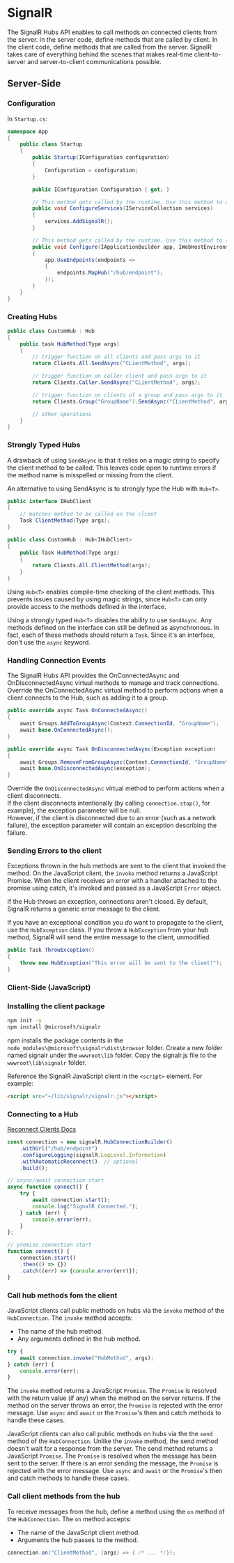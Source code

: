 # SignalR

The SignalR Hubs API enables to call methods on connected clients from the server. In the server code, define methods that are called by client. In the client code, define methods that are called from the server. SignalR takes care of everything behind the scenes that makes real-time client-to-server and server-to-client communications possible.

## Server-Side

### Configuration

In `Startup.cs`:

```cs
namespace App
{
    public class Startup
    {
        public Startup(IConfiguration configuration)
        {
            Configuration = configuration;
        }

        public IConfiguration Configuration { get; }

        // This method gets called by the runtime. Use this method to add services to the DI container.
        public void ConfigureServices(IServiceCollection services)
        {
            services.AddSignalR();
        }

        // This method gets called by the runtime. Use this method to configure the HTTP request pipeline.
        public void Configure(IApplicationBuilder app, IWebHostEnvironment env)
        {
            app.UseEndpoints(endpoints =>
            {
                endpoints.MapHub("/hub/endpoint");
            });
        }
    }
}
```

### Creating Hubs

```cs
public class CustomHub : Hub
{
    public task HubMethod(Type args)
    {
        // trigger function on all clients and pass args to it
        return Clients.All.SendAsync("CLientMethod", args);

        // trigger function on caller client and pass args to it
        return Clients.Caller.SendAsync("CLientMethod", args);

        // trigger function on clients of a group and pass args to it
        return Clients.Group("GroupName").SendAsync("CLientMethod", args);

        // other operations
    }
}
```

### Strongly Typed Hubs

A drawback of using `SendAsync` is that it relies on a magic string to specify the client method to be called. This leaves code open to runtime errors if the method name is misspelled or missing from the client.

An alternative to using SendAsync is to strongly type the Hub with `Hub<T>`.

```cs
public interface IHubClient
{
    // matches method to be called on the client
    Task ClientMethod(Type args);
}
```

```cs
public class CustomHub : Hub<IHubClient>
{
    public Task HubMethod(Type args)
    {
        return Clients.All.ClientMethod(args);
    }
}
```

Using `Hub<T>` enables compile-time checking of the client methods. This prevents issues caused by using magic strings, since `Hub<T>` can only provide access to the methods defined in the interface.

Using a strongly typed `Hub<T>` disables the ability to use `SendAsync`. Any methods defined on the interface can still be defined as asynchronous. In fact, each of these methods should return a `Task`. Since it's an interface, don't use the `async` keyword.

### Handling Connection Events

The SignalR Hubs API provides the OnConnectedAsync and OnDisconnectedAsync virtual methods to manage and track connections. Override the OnConnectedAsync virtual method to perform actions when a client connects to the Hub, such as adding it to a group.

```cs
public override async Task OnConnectedAsync()
{
    await Groups.AddToGroupAsync(Context.ConnectionId, "GroupName");
    await base.OnConnectedAsync();
}

public override async Task OnDisconnectedAsync(Exception exception)
{
    await Groups.RemoveFromGroupAsync(Context.ConnectionId, "GroupName");
    await base.OnDisconnectedAsync(exception);
}
```

Override the `OnDisconnectedAsync` virtual method to perform actions when a client disconnects.  
If the client disconnects intentionally (by calling `connection.stop()`, for example), the exception parameter will be null.  
However, if the client is disconnected due to an error (such as a network failure), the exception parameter will contain an exception describing the failure.

### Sending Errors to the client

Exceptions thrown in the hub methods are sent to the client that invoked the method. On the JavaScript client, the `invoke` method returns a JavaScript Promise. When the client receives an error with a handler attached to the promise using catch, it's invoked and passed as a JavaScript `Error` object.

If the Hub throws an exception, connections aren't closed. By default, SignalR returns a generic error message to the client.

If you have an exceptional condition you *do* want to propagate to the client, use the `HubException` class. If you throw a `HubException` from your hub method, SignalR will send the entire message to the client, unmodified.

```cs
public Task ThrowException()
{
    throw new HubException("This error will be sent to the client!");
}
```

### Client-Side (JavaScript)

### Installing the client package

```sh
npm init -y
npm install @microsoft/signalr
```

npm installs the package contents in the `node_modules\@microsoft\signalr\dist\browser` folder. Create a new folder named signalr under the `wwwroot\lib` folder. Copy the signalr.js file to the `wwwroot\lib\signalr` folder.

Reference the SignalR JavaScript client in the `<script>` element. For example:

```html
<script src="~/lib/signalr/signalr.js"></script>
```

### Connecting to a Hub

[Reconnect Clients Docs](https://docs.microsoft.com/en-us/aspnet/core/signalr/javascript-client#reconnect-clients)

```js
const connection = new signalR.HubConnectionBuilder()
    .withUrl("/hub/endpoint")
    .configureLogging(signalR.LogLevel.Information)
    .withAutomaticReconnect()  // optional
    .build();

// async/await connection start
async function connect() {
    try {
        await connection.start();
        console.log("SignalR Connected.");
    } catch (err) {
        console.error(err);
    }
};

// promise connection start
function connect() {
    connection.start()
    .then(() => {})
    .catch((err) => {console.error(err)});
}
```

### Call hub methods fom the client

JavaScript clients call public methods on hubs via the `invoke` method of the `HubConnection`. The `invoke` method accepts:

- The name of the hub method.
- Any arguments defined in the hub method.

```js
try {
    await connection.invoke("HubMethod", args);
} catch (err) {
    console.error(err);
}
```

The `invoke` method returns a JavaScript `Promise`. The `Promise` is resolved with the return value (if any) when the method on the server returns. If the method on the server throws an error, the `Promise` is rejected with the error message. Use `async` and `await` or the `Promise`'s then and catch methods to handle these cases.

JavaScript clients can also call public methods on hubs via the the `send` method of the `HubConnection`. Unlike the `invoke` method, the send method doesn't wait for a response from the server. The send method returns a JavaScript `Promise`. The `Promise` is resolved when the message has been sent to the server. If there is an error sending the message, the `Promise` is rejected with the error message. Use `async` and `await` or the `Promise`'s then and catch methods to handle these cases.

### Call client methods from the hub

To receive messages from the hub, define a method using the `on` method of the `HubConnection`. The `on` method accepts:

- The name of the JavaScript client method.
- Arguments the hub passes to the method.

```cs
connection.on("ClientMethod", (args) => { /* ... */});
```
